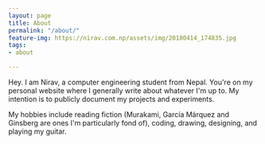```yaml
---
layout: page
title: About
permalink: "/about/"
feature-img: https://nirav.com.np/assets/img/20180414_174835.jpg
tags:
- about

---
```

Hey. I am Nirav, a computer engineering student from Nepal. You're on my personal website where I generally write about whatever I'm up to. My intention is to publicly document my projects and experiments.

My hobbies include reading fiction (Murakami, García Márquez and Ginsberg are ones I'm particularly fond of), coding, drawing, designing, and playing my guitar. 